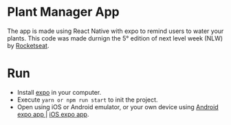# Plant Manager App

The app is made using React Native with expo to remind users to water your plants. 
This code was made durnign the 5° edition of next level week (NLW) by [Rocketseat](https://rocketseat.com.br/).

# Run
- Install [expo](https://docs.expo.io/get-started/installation/) in your computer.
- Execute ```yarn or npm run start``` to init the project.
- Open using iOS or Android emulator, or your own device using [Android expo app ](https://play.google.com/store/apps/details?id=host.exp.exponent) | [iOS expo app](https://apps.apple.com/br/app/expo-go/id982107779).
